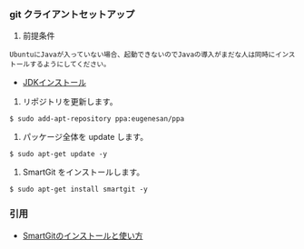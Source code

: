 ### git クライアントセットアップ
1. 前提条件
  ~~~~
  UbuntuにJavaが入っていない場合、起動できないのでJavaの導入がまだな人は同時にインストールするようにしてください。
  ~~~~
  - [JDKインストール](setup-JDK.md)
1. リポジトリを更新します。  
  ```
  $ sudo add-apt-repository ppa:eugenesan/ppa
  ```
1. パッケージ全体を update します。  
  ```
  $ sudo apt-get update -y
  ```

1. SmartGit をインストールします。  
  ```
  $ sudo apt-get install smartgit -y
  ```

### 引用
- [SmartGitのインストールと使い方](http://ry0.github.io/blog/2015/06/06/smart-git/)
